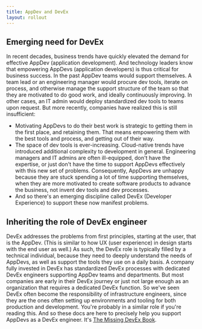 ```yaml
---
title: AppDev and DevEx
layout: rollout
---
```


## Emerging need for DevEx

In recent decades, business trends have quickly elevated the demand for effective AppDev (application development). And technology leaders know that empowering AppDevs (application developers) is thus critical for business success. In the past AppDev teams would support themselves. A team lead or an engineering manager would procure dev tools, iterate on process, and otherwise manage the support structure of the team so that they are motivated to do good work, and ideally continuously improving. In other cases, an IT admin would deploy standardized dev tools to teams upon request. But more recently, companies have realized this is still insufficient:

- Motivating AppDevs to do their best work is strategic to getting them in the first place, and retaining them. That means empowering them with the best tools and process, and getting out of their way.
- The space of dev tools is ever-increasing. Cloud-native trends have introduced additional complexity to development in general. Engineering managers and IT admins are often ill-equipped, don't have the expertise, or just don't have the time to support AppDevs effectively with this new set of problems. Consequently, AppDevs are unhappy because they are stuck spending a lot of time supporting themselves, when they are more motivated to create software products to advance the business, not invent dev tools and dev processes.
- And so there's an emerging discipline called DevEx (Developer Experience) to support these now manifest problems.

## Inheriting the role of DevEx engineer

DevEx addresses the problems from first principles, starting at the user, that is the AppDev. (This is similar to how UX (user experience) in design starts with the end user as well.) As such, the DevEx role is typically filled by a technical individual, because they need to deeply understand the needs of AppDevs, as well as support the tools they use on a daily basis. A company fully invested in DevEx has standardized DevEx processes with dedicated DevEx engineers supporting AppDev teams and departments. But most companies are early in their DevEx journey or just not large enough as an organization that requires a dedicated DevEx function. So we've seen DevEx often become the responsibility of infrastructure engineers, since they are the ones often setting up environments and tooling for both production and development. You're probably in a similar role if you're reading this. And so these docs are here to precisely help you support AppDevs as a DevEx engineer. It's [The Missing DevEx Book](../rollout/missing-devex-book).
